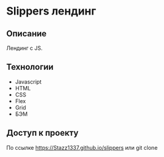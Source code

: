 # Slippers лендинг

## Описание

Лендинг с JS.

## Технологии

- Javascript
- HTML
- CSS
- Flex
- Grid
- БЭМ

## Доступ к проекту

По ссылке https://Stazz1337.github.io/slippers или git clone

